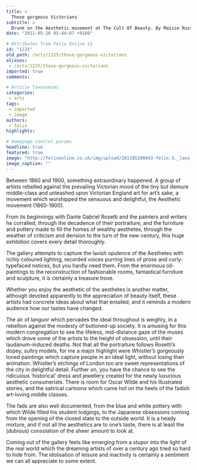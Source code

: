 ```yaml
---
title: >
  Those gorgeous Victorians
subtitle: >
  Drunk on the Aesthetic movement at The Cult Of Beauty. By Maisie Russ
date: "2011-05-20 05:44:07 +0100"

# Attributes from Felix Online V1
id: "1225"
old_path: /arts/1225/those-gorgeous-victorians
aliases:
 - /arts/1225/those-gorgeous-victorians
imported: true
comments:

# Article Taxonomies
categories:
 - arts
tags:
 - imported
 - image
authors:
 - felix
highlights:

# Homepage control params
headline: true
featured: true
image: "http://felixonline.co.uk/img/upload/201105200643-felix-3._laus_veneris.jpg"
image_caption: ""
---
```


Between 1860 and 1900, something extraordinary happened. A group of artists rebelled against the prevailing Victorian mood of the tiny but demure middle-class and unleashed upon Victorian England art for art’s sake, a movement which worshipped the sensuous and delightful, the Aesthetic movement (1860-1900).

From its beginnings with Dante Gabriel Rosetti and the painters and writers he corralled, through the decadence of their portraiture, and the furniture and pottery made to fill the homes of wealthy aesthetes, through the weather of criticism and derision to the turn of the new century, this huge exhibition covers every detail thoroughly.

The gallery attempts to capture the lavish opulence of the Aesthetes with richly coloured lighting, recorded voices purring lines of prose and curly-typefaced notices, but you hardly need them. From the enormous oil-paintings to the reconstruction of fashionable rooms, fantastical furniture and sculpture, it is certainly a treasure trove.

Whether you enjoy the aesthetic of the aesthetes is another matter, although devoted apparently to the appreciation of beauty itself, these artists had concrete ideas about what that entailed, and it reminds a modern audience how our tastes have changed.

The air of languor which pervades the ideal throughout is weighty, in a rebellion against the modesty of buttoned-up society. It is amusing for this modern congregation to see the lifeless, mid-distance gaze of the muses which drove some of the artists to the height of obsession, until their laudanum-induced deaths. Not that all the portraiture follows Rosetti’s dopey, sultry models, for me a major highlight were Whistler’s gorgeously toned paintings which capture people in an ideal light, without losing their animation. Whistler’s etchings of London too are sweet representations of the city in delightful detail. Further on, you have the chance to see the ridiculous ‘historical’ dress and jewellery created for the newly luxurious aesthetic consumerists. There is room for Oscar Wilde and his illustrated stories, and the satirical cartoons which came hot on the heels of the fadish art-loving middle classes.

The fads are also well documented, from the blue and white pottery with which Wilde filled his student lodgings, to the Japanese obsessions coming from the opening of the closed state to the outside world. It is a heady mixture, and if not all the aesthetics are to one’s taste, there is at least the (dubious) consolation of the sheer amount to look at.

Coming out of the gallery feels like emerging from a stupor into the light of the real world which the dreaming artists of over a century ago tried so hard to hide from. The idolisation of leisure and inactivity is certainly a sentiment we can all appreciate to some extent.
